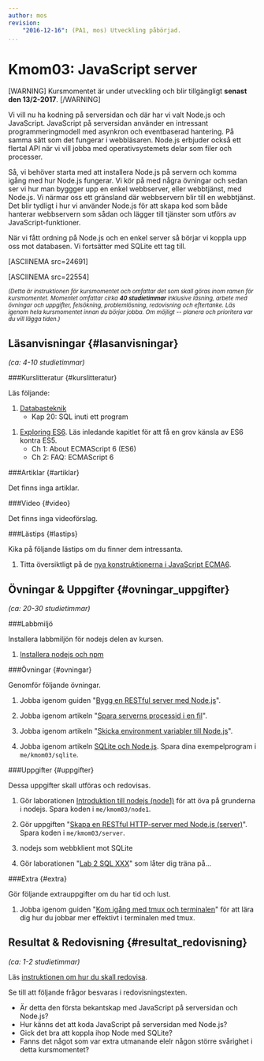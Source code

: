 ```yaml
---
author: mos
revision:
    "2016-12-16": (PA1, mos) Utveckling påbörjad.
...
```

Kmom03: JavaScript server
==================================

[WARNING]
Kursmomentet är under utveckling och blir tillgängligt **senast den 13/2-2017**.
[/WARNING]

Vi vill nu ha kodning på serversidan och där har vi valt Node.js och JavaScript.  JavaScript på serversidan använder en intressant programmeringmodell med asynkron och eventbaserad hantering. På samma sätt som det fungerar i webbläsaren. Node.js erbjuder också ett flertal API när vi vill jobba med operativsystemets delar som filer och processer.

Så, vi behöver starta med att installera Node.js på servern och komma igång med hur Node.js fungerar. Vi kör på med några övningar och sedan ser vi hur man byggger upp en enkel webbserver, eller webbtjänst, med Node.js. Vi närmar oss ett gränsland där webbservern blir till en webbtjänst. Det blir tydligt i hur vi använder Node.js för att skapa kod som både hanterar webbservern som sådan och lägger till tjänster som utförs av JavaScript-funktioner.

När vi fått ordning på Node.js och en enkel server så börjar vi koppla upp oss mot databasen. Vi fortsätter med SQLite ett tag till.

[ASCIINEMA src=24691]

[ASCIINEMA src=22554]



<small><i>(Detta är instruktionen för kursmomentet och omfattar det som skall göras inom ramen för kursmomentet. Momentet omfattar cirka **40 studietimmar** inklusive läsning, arbete med övningar och uppgifter, felsökning, problemlösning, redovisning och eftertanke. Läs igenom hela kursmomentet innan du börjar jobba. Om möjligt -- planera och prioritera var du vill lägga tiden.)</i></small>



Läsanvisningar  {#lasanvisningar}
---------------------------------

*(ca: 4-10 studietimmar)*


###Kurslitteratur  {#kurslitteratur}

Läs följande:

1. [Databasteknik](kunskap/boken-databasteknik)
    * Kap 20: SQL inuti ett program

<!--
1. Läsanvisning Javascript. (array/objekt)
-->

1. [Exploring ES6](kunskap/boken-exploring-es6). Läs inledande kapitlet för att få en grov känsla av ES6 kontra ES5.
    * Ch 1: About ECMAScript 6 (ES6)
    * Ch 2: FAQ: ECMAScript 6




###Artiklar {#artiklar}

Det finns inga artiklar.



###Video  {#video}

Det finns inga videoförslag.



###Lästips {#lastips}

Kika på följande lästips om du finner dem intressanta.

1. Titta översiktligt på de [nya konstruktionerna i JavaScript ECMA6](https://github.com/lukehoban/es6features/blob/master/README.md).

<!--
1. Titta översiktligt på [Babel](https://babeljs.io/) som är en JavaScript till JavaScript kompilator som stödjer ECMA6.

1. I boken [Exploring ES6](kunskap/boken-exploring-es6) handlar kapitel 15 om klasser och kapitel 16 om moduler, två goda sätt att strukturera sin kod i ES6.

-->



Övningar & Uppgifter  {#ovningar_uppgifter}
-------------------------------------------

*(ca: 20-30 studietimmar)*



###Labbmiljö

Installera labbmiljön för nodejs delen av kursen.

1. [Installera nodejs och npm](kunskap/installera-node-och-npm)

<!--
1. [Installera babel-node lokalt](labbmiljo/babel-node)
-->



###Övningar {#ovningar}

Genomför följande övningar.

1. Jobba igenom guiden "[Bygg en RESTful server med Node.js](kunskap/bygg-en-restful-server-med-node-js)".

1. Jobba igenom artikeln "[Spara serverns processid i en fil](kunskap/spara-serverns-processid-i-en-fil)".

1. Jobba igenom artikeln "[Skicka environment variabler till Node.js](kunskap/skicka-environment-variabler-till-nodejs)".

1. Jobba igenom artikeln [SQLite och Node.js](kunskap/sqlite-och-nodejs). Spara dina exempelprogram i `me/kmom03/sqlite`.



###Uppgifter {#uppgifter}

Dessa uppgifter skall utföras och redovisas.

1. Gör laborationen [Introduktion till nodejs (node1)](uppgift/introduktion-till-nodejs) för att öva på grunderna i nodejs. Spara koden i `me/kmom03/node1`.

1. Gör uppgiften "[Skapa en RESTful HTTP-server med Node.js (server)](uppgift/skapa-en-restful-http-server-med-node-js)". Spara koden i `me/kmom03/server`.

1. nodejs som webbklient mot SQLite

1. Gör laborationen "[Lab 2 SQL XXX](uppgift/lab-2-sql-XXX)" som låter dig träna på...



###Extra {#extra}

Gör följande extrauppgifter om du har tid och lust.

1. Jobba igenom guiden "[Kom igång med tmux och terminalen](kunskap/kom-igang-med-tmux-och-terminalen)" för att lära dig hur du jobbar mer effektivt i terminalen med tmux.

<!--
Fortsätt träna på JavaScript i webbläsaren.

1. Gör uppgiften "[JavaScript och arrayer](uppgift/javascript-och-arrayer)".

2. Gör uppgiften "[JavaScript med objekt](uppgift/javascript-och-objekt)".

3. Gör uppgiften "[Rita flaggor med JavaScript och objekt](uppgift/gor-svenska-flaggan-med-javascript-och-objekt)".
-->



Resultat & Redovisning  {#resultat_redovisning}
-----------------------------------------------

*(ca: 1-2 studietimmar)*

Läs [instruktionen om hur du skall redovisa](kurser/dbjs/redovisa).

Se till att följande frågor besvaras i redovisningstexten.

* Är detta den första bekantskap med JavaScript på serversidan och Node.js?
* Hur känns det att koda JavaScript på serversidan med Node.js?
* Gick det bra att koppla ihop Node med SQLite?
* Fanns det något som var extra utmanande elelr någon större svårighet i detta kursmomentet?
